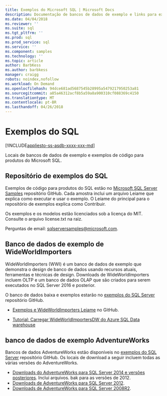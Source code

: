 ```yaml
---
title: Exemplos do Microsoft SQL | Microsoft Docs
description: Documentação de bancos de dados de exemplo e links para exemplos de produtos do Microsoft SQL.
ms.date: 04/04/2018
ms.reviewer: ''
ms.suite: sql
ms.tgt_pltfrm: ''
ms.prod: sql
ms.prod_service: sql
ms.service: ''
ms.component: samples
ms.technology: ''
ms.topic: article
author: BarbKess
ms.author: barbkess
manager: craigg
robots: noindex,nofollow
ms.workload: On Demand
ms.openlocfilehash: 94dce681ad5687545b28995a5479217950253a81
ms.sourcegitcommit: a85a46312acf8b5a59a8a900310cf088369c4150
ms.translationtype: MT
ms.contentlocale: pt-BR
ms.lasthandoff: 04/26/2018
---
```

# <a name="sql-samples"></a>Exemplos do SQL

[!INCLUDE[appliesto-ss-asdb-xxxx-xxx-md](../includes/appliesto-ss-asdb-asdw-pdw-md.md)]

Locais de bancos de dados de exemplo e exemplos de código para produtos do Microsoft SQL.

## <a name="sql-samples-repository"></a>Repositório de exemplos do SQL

Exemplos de código para produtos do SQL estão no [Microsoft SQL Server Samples](https://github.com/microsoft/sql-server-samples) repositório GitHub. Cada amostra inclui um arquivo Leiame que explica como executar e usar o exemplo. O Leiame do principal para o repositório de exemplos explica como Contribuir. 

Os exemplos e os modelos estão licenciados sob a licença do MIT. Consulte o arquivo license.txt na raiz.

Perguntas de email: sqlserversamples@microsoft.com.


## <a name="wideworldimporters-sample-database"></a>Banco de dados de exemplo de WideWorldImporters

WideWorldImporters (WWI) é um banco de dados de exemplo que demonstra o design de banco de dados usando recursos atuais, ferramentas e técnicas de design. Downloads de WideWorldImporters incluem OLTP e um banco de dados OLAP que são criados para serem executados no SQL Server 2016 e posterior. 

O banco de dados baixa e exemplos estarão no [exemplos do SQL Server](https://github.com/Microsoft/sql-server-samples) repositório GitHub.


- [Exemplos e WideWorldImporters Leiame](https://github.com/Microsoft/sql-server-samples/tree/master/samples/databases/wide-world-importers) no GitHub.

- [Tutorial: Carregar WideWorldImportersDW do Azure SQL Data warehouse](/azure/sql-data-warehouse/load-data-wideworldimportersdw)


## <a name="adventureworks-sample-database"></a>banco de dados de exemplo AdventureWorks

Bancos de dados AdventureWorks estão disponíveis no [exemplos do SQL Server](https://github.com/Microsoft/sql-server-samples) repositório GitHub.  Os locais de download a seguir incluem todas as várias versões do AdventureWorks.

- [Downloads do AdventureWorks para SQL Server 2014 e versões posteriores](https://github.com/Microsoft/sql-server-samples/releases/tag/adventureworks). Inclui arquivos. bak para as versões de 2012.
- [Downloads de AdventureWorks para SQL Server 2012](https://github.com/Microsoft/sql-server-samples/releases/tag/adventureworks2012).
- [Downloads de AdventureWorks para SQL Server 2008R2](https://github.com/Microsoft/sql-server-samples/releases/tag/adventureworks2008r2).
